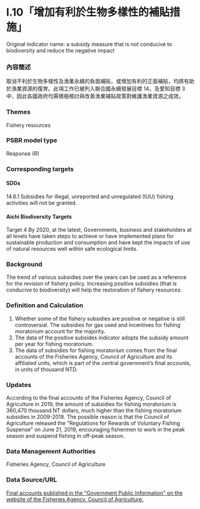 # I.10「增加有利於生物多樣性的補貼措施」
Original indicator name: a subsidy measure that is not conducive to biodiversity and reduce the negative impact

### 內容簡述
取消不利於生物多樣性及漁業永續的負面補貼，或增加有利的正面補貼，均將有助於漁業資源的復育。此項工作已被列入聯合國永續發展目標 14，及愛知目標 3 中，因此各國政府均需積極檢討與改善漁業補貼政策對維護漁業資源之成效。 

### Themes
Fishery resources
### PSBR model type
Response (R)
### Corresponding targets
#### SDGs
14.6.1 Subsidies for illegal, unreported and unregulated (IUU) fishing activities will not be granted.
#### Aichi Biodiversity Targets
Target 4 By 2020, at the latest, Governments, business and stakeholders at all levels have taken steps to achieve or have implemented plans for sustainable production and consumption and have kept the impacts of use of natural resources well within safe ecological limits.
### Background
The trend of various subsidies over the years can be used as a reference for the revision of fishery policy. Increasing positive subsidies (that is conducive to biodiversity) will help the restoration of fishery resources.
### Definition and Calculation
1. Whether some of the fishery subsidies are positive or negative is still controversial. The subsidies for gas used and incentives for fishing moratorium account for the majority.
2. The data of the positive subsides indicator adopts the subsidy amount per year for fishing moratorium.
3. The data of subsidies for fishing moratorium comes from the final accounts of the Fisheries Agency, Council of Agriculture and its affiliated units, which is part of the central government’s final accounts, in units of thousand NTD.
### Updates
According to the final accounts of the Fisheries Agency, Council of Agriculture in 2019, the amount of subsidies for fishing moratorium is 360,470 thousand NT dollars, much higher than the fishing moratorium subsidies in 2009-2018. The possible reason is that the Council of Agriculture released the "Regulations for Rewards of Voluntary Fishing Suspense" on June 21, 2019, encouraging fishermen to work in the peak season and suspend fishing in off-peak season.
### Data Management Authorities
Fisheries Agency, Council of Agriculture
### Data Source/URL
[Final accounts published in the "Government Public Information" on the website of the Fisheries Agency, Council of Agriculture.](https://www.fa.gov.tw/cht/GovAccount/index.aspx)